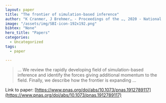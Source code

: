 ```yaml
---
layout: paper
title: "The frontier of simulation-based inference"
author: "K Cranmer, J Brehmer… - Proceedings of the …, 2020 - National Acad Sciences"
image: "/assets/img/SBI-icon-192x192.png"
bibtex: "None"
hero_title: "Papers"
categories:
  - Uncategorized
tags:
  - paper

---
```

>… We review the rapidly developing field of simulation-based inference and identify the forces giving additional momentum to the field. Finally, we describe how the frontier is expanding …

Link to paper: [https://www.pnas.org/doi/abs/10.1073/pnas.1912789117](https://www.pnas.org/doi/abs/10.1073/pnas.1912789117)


